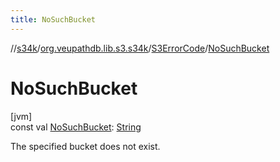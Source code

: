 ```yaml
---
title: NoSuchBucket
---
```

//[s34k](../../../index.html)/[org.veupathdb.lib.s3.s34k](../index.html)/[S3ErrorCode](index.html)/[NoSuchBucket](-no-such-bucket.html)



# NoSuchBucket



[jvm]\
const val [NoSuchBucket](-no-such-bucket.html): [String](https://kotlinlang.org/api/latest/jvm/stdlib/kotlin/-string/index.html)



The specified bucket does not exist.




